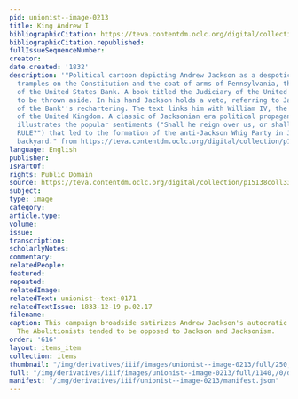 ```yaml
---
pid: unionist--image-0213
title: King Andrew I
bibliographicCitation: https://teva.contentdm.oclc.org/digital/collection/p15138coll33/id/289/
bibliographicCitation.republished: 
fullIssueSequenceNumber: 
creator: 
date.created: '1832'
description: '"Political cartoon depicting Andrew Jackson as a despotic monarch. He
  tramples on the Constitution and the coat of arms of Pennsylvania, the location
  of the United States Bank. A book titled the Judiciary of the United States appears
  to be thrown aside. In his hand Jackson holds a veto, referring to Jackson''s veto
  of the Bank''s rechartering. The text links him with William IV, the reigning monarch
  of the United Kingdom. A classic of Jacksonian era political propaganda, this broadside
  illustrates the popular sentiments ("Shall he reign over us, or shall the PEOPLE
  RULE?") that led to the formation of the anti-Jackson Whig Party in Jackson''s own
  backyard." from https://teva.contentdm.oclc.org/digital/collection/p15138coll33/id/289/ '
language: English
publisher: 
IsPartOf: 
rights: Public Domain
source: https://teva.contentdm.oclc.org/digital/collection/p15138coll33/id/289/
subject: 
type: image
category: 
article.type: 
volume: 
issue: 
transcription: 
scholarlyNotes: 
commentary: 
relatedPeople: 
featured: 
repeated: 
relatedImage: 
relatedText: unionist--text-0171
relatedTextIssue: 1833-12-19 p.02.17
filename: 
caption: This campaign broadside satirizes Andrew Jackson's autocratic style of governing.
  The Abolitionists tended to be opposed to Jackson and Jacksonism.
order: '616'
layout: items_item
collection: items
thumbnail: "/img/derivatives/iiif/images/unionist--image-0213/full/250,/0/default.jpg"
full: "/img/derivatives/iiif/images/unionist--image-0213/full/1140,/0/default.jpg"
manifest: "/img/derivatives/iiif/unionist--image-0213/manifest.json"
---
```

